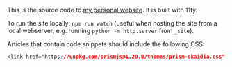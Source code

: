 This is the source code to [my personal website](https://patrickbrosset.com).
It is built with 11ty.

To run the site locally: `npm run watch` (useful when hosting the site from a local webserver, e.g. running `python -m http.server` from `_site`).

Articles that contain code snippets should include the following CSS:

```css
<link href="https://unpkg.com/prismjs@1.20.0/themes/prism-okaidia.css" rel="stylesheet">
```
